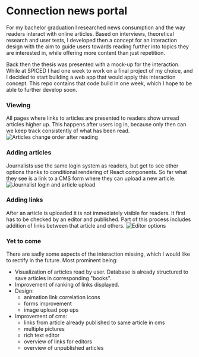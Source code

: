 # Connection news portal

For my bachelor graduation I researched news consumption and the way readers interact with online articles. Based on interviews, theoretical research and user tests, I developed then a concept for an interaction design with the aim to guide users towards reading further into topics they are interested in, while offering more content than just repetition.

Back then the thesis was presented with a mock-up for the interaction. While at SPICED I had one week to work on a final project of my choice, and I decided to start building a web app that would apply this interaction concept. This repo contains that code build in one week, which I hope to be able to further develop soon.

### Viewing

All pages where links to articles are presented to readers show unread articles higher up. This happens after users log in, because only then can we keep track consistently of what has been read.
![Articles change order after reading](demo/demo1.gif)

### Adding articles

Journalists use the same login system as readers, but get to see other options thanks to conditional rendering of React components. So far what they see is a link to a CMS form where they can upload a new article.
![Journalist login and article upload](http://g.recordit.co/SkVRhs2vUg.gif)

### Adding links

After an article is uploaded it is not immediately visible for readers. It first has to be checked by an editor and published. Part of this process includes addition of links between that article and others.
![Editor options](http://g.recordit.co/DpCFrrdcWA.gif)

### Yet to come

There are sadly some aspects of the interaction missing, which I would like to rectify in the future. Most prominent being:

-   Visualization of articles read by user. Database is already structured to save articles in corresponding "books".
-   Improvement of ranking of links displayed.
-   Design:
    -   animation link correlation icons
    -   forms improvement
    -   image upload pop ups
-   Improvement of cms:
    -   links from article already published to same article in cms
    -   multiple pictures
    -   rich text editor
    -   overview of links for editors
    -   overview of unpublished articles
